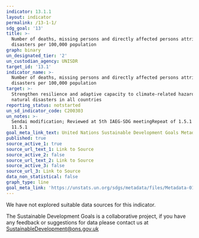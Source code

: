 ```yaml
---
indicator: 13.1.1
layout: indicator
permalink: /13-1-1/
sdg_goal: '13'
title: >-
  Number of deaths, missing persons and directly affected persons attributed to
  disasters per 100,000 population
graph: binary
un_designated_tier: '2'
un_custodian_agency: UNISDR
target_id: '13.1'
indicator_name: >-
  Number of deaths, missing persons and directly affected persons attributed to
  disasters per 100,000 population
target: >-
  Strengthen resilience and adaptive capacity to climate-related hazards and
  natural disasters in all countries
reporting_status: notstarted
un_sd_indicator_code: C200303
un_notes: >-
  Sendai modification; Reviewed at 5th IAEG-SDG meetingRepeat of 1.5.1 and
  11.5.1
goal_meta_link_text: United Nations Sustainable Development Goals Metadata (pdf 759kB)
published: true
source_active_1: true
source_url_text_1: Link to Source
source_active_2: false
source_url_text_2: Link to Source
source_active_3: false
source_url_3: Link to Source
data_non_statistical: false
graph_type: line
goal_meta_link: 'https://unstats.un.org/sdgs/metadata/files/Metadata-01-05-01.pdf'
---
```


We have not explored suitable data sources for this indicator. 

The Sustainable Development Goals is a collaborative project, if you have any feedback or suggestions for data please contact us at <SustainableDevelopment@ons.gov.uk>
